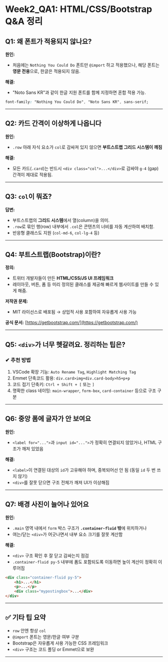 # Week2\_QA1: HTML/CSS/Bootstrap Q\&A 정리

## Q1: 왜 폰트가 적용되지 않나요?

**원인:**

* 처음에는 `Nothing You Could Do` 폰트만 `@import` 하고 적용했으나, 해당 폰트는 **영문 전용**으로, 한글은 적용되지 않음.

**해결:**

* "Noto Sans KR"과 같이 한글 지원 폰트를 함께 지정하면 혼합 적용 가능.

```css
font-family: "Nothing You Could Do", "Noto Sans KR", sans-serif;
```

---

## Q2: 카드 간격이 이상하게 나옵니다

**원인:**

* `.row` 아래 자식 요소가 `col`로 감싸져 있지 않으면 **부트스트랩 그리드 시스템이 깨짐**

**해결:**

* 모든 카드(`.card`)는 반드시 `<div class="col">...</div>`로 감싸야 `g-4` (gap) 간격이 제대로 적용됨.

---

## Q3: `col`이 뭐죠?

**답변:**

* 부트스트랩의 **그리드 시스템**에서 열(column)을 의미.
* `.row`로 묶인 행(row) 내부에서 `.col`은 콘텐츠의 너비를 자동 계산하여 배치함.
* 반응형 클래스도 지원 (`col-md-6`, `col-lg-4` 등)

---

## Q4: 부트스트랩(Bootstrap)이란?

**정의:**

* 트위터 개발자들이 만든 **HTML/CSS/JS UI 프레임워크**
* 레이아웃, 버튼, 폼 등 미리 정의된 클래스를 제공해 빠르게 웹사이트를 만들 수 있게 해줌.

**저작권 문제:**

* MIT 라이선스로 배포됨 → 상업적 사용 포함하여 자유롭게 사용 가능

**공식 문서:** [https://getbootstrap.com/](https://getbootstrap.com/)

---

## Q5: `<div>`가 너무 헷갈려요. 정리하는 팁은?

### ✔ 추천 방법

1. VSCode 확장 기능: `Auto Rename Tag`, `Highlight Matching Tag`
2. Emmet 단축코드 활용: `div.card>img+div.card-body>h5+p+p`
3. 코드 접기 단축키: `Ctrl + Shift + [` 또는 `]`
4. 명확한 class 네이밍: `main-wrapper`, `form-box`, `card-container` 등으로 구조 구분

---

## Q6: 중앙 폼에 글자가 안 보여요

**원인:**

* `<label for="...">`과 `input id="...">`가 정확히 연결되지 않았거나, HTML 구조가 깨져 있었음

**해결:**

* `<label>`이 연결된 대상의 `id`가 고유해야 하며, 중복되어선 안 됨 (동일 `id` 두 번 쓰지 않기)
* `<div>`를 잘못 닫으면 구조 전체가 깨져 UI가 이상해짐

---

## Q7: 배경 사진이 늘어나 있어요

**원인:**

* `.main` 영역 내에서 `form` 박스 구조가 **`.container-fluid` 밖**에 위치하거나
* 여는/닫는 `<div>`가 어긋나면서 내부 요소 크기를 잘못 계산함

**해결:**

* `<div>` 구조 확인 후 잘 닫고 감싸는지 점검
* `.container-fluid py-5` 내부에 폼도 포함되도록 이동하면 높이 계산이 정확히 이루어짐

```html
<div class="container-fluid py-5">
    <h1>...</h1>
    <p>...</p>
    <div class="mypostingbox">...</div>
</div>
```

---

## ✅ 기타 팁 요약

* `row` 안엔 항상 `col`
* `@import` 폰트는 영문/한글 여부 구분
* Bootstrap은 자유롭게 사용 가능한 CSS 프레임워크
* `<div>` 구조는 코드 폴딩 or Emmet으로 보완

---

